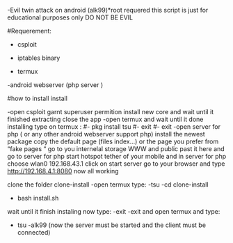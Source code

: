﻿   -Evil twin attack on android (alk99)*root requered
this script is just for educational purposes only DO NOT BE EVIL
 





#Requerement:
- csploit

- iptables binary

- termux

-android webserver (php server )


#how to install install


-open csploit garnt superuser permition  install new core and wait until it finished extracting close the app 
-open termux and wait until it done installing 
type on termux :
       #- pkg install tsu
       #- exit
       #- exit
-open server for php ( or any other android webserver support php)
 install the newest package
  copy the default page (files index...) or the page you prefer from “fake pages “ go to you internelal storage WWW and public past it here and go to server for php start hotspot tether of your mobile and in server for php choose wlan0  192.168.43.1 click on start server 
go to your browser and type http://192.168.4.1:8080
now all working

clone the folder clone-install
-open termux  type: 
-tsu 
-cd clone-install
- bash install.sh


wait until it finish instaling
now type:
-exit
-exit
and open termux and type:
- tsu
-alk99   (now the server must be started and the client must be connected)

